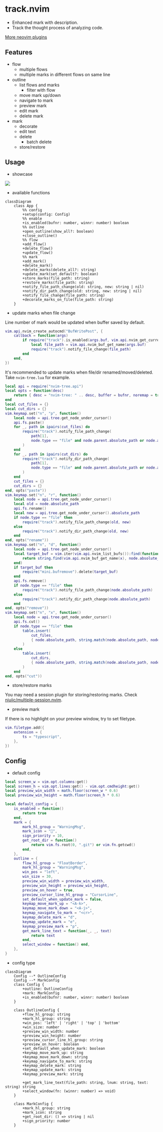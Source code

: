 # track.nvim

- Enhanced mark with description.
- Track the thought process of analyzing code.

[More neovim plugins](https://github.com/niuiic/awesome-neovim-plugins)

## Features

- flow
  - multiple flows
  - multiple marks in different flows on same line
- outline
  - list flows and marks
    - filter with flow
  - move mark up/down
  - navigate to mark
  - preview mark
  - edit mark
  - delete mark
- mark
  - decorate
  - edit text
  - delete
    - batch delete
  - store/restore

## Usage

- showcase

<img src="https://github.com/niuiic/assets/blob/main/track.nvim/usage.gif" />

- available functions

```mermaid
classDiagram
    class App {
        %% config
        +setup(config: Config)
        %% enable
        +is_enabled(bufnr: number, winnr: number) boolean
        %% outline
        +open_outline(show_all?: boolean)
        +close_outline()
        %% flow
        +add_flow()
        +delete_flow()
        +update_flow()
        %% mark
        +add_mark()
        +delete_mark()
        +delete_marks(delete_all?: string)
        +update_mark(set_default?: boolean)
        +store_marks(file_path: string)
        +restore_marks(file_path: string)
        +notify_file_path_change(old: string, new: string | nil)
        +notify_dir_path_change(old: string, new: string | nil)
        +notify_file_change(file_path: string)
        +decorate_marks_on_file(file_path: string)
    }
```

- update marks when file change

Line number of mark would be updated when buffer saved by default.

```lua
vim.api.nvim_create_autocmd("BufWritePost", {
	callback = function(args)
		if require("track").is_enabled(args.buf, vim.api.nvim_get_current_win()) then
			local file_path = vim.api.nvim_buf_get_name(args.buf)
			require("track").notify_file_change(file_path)
		end
	end,
})
```

It's recommended to update marks when file/dir renamed/moved/deleted. Take `nvim-tree.lua` for example.

```lua
local api = require("nvim-tree.api")
local opts = function(desc)
	return { desc = "nvim-tree: " .. desc, buffer = bufnr, noremap = true, silent = true, nowait = true }
end
local cut_files = {}
local cut_dirs = {}
vim.keymap.set("n", "p", function()
	local node = api.tree.get_node_under_cursor()
	api.fs.paste()
	for _, path in ipairs(cut_files) do
		require("track").notify_file_path_change(
			path[1],
			node.type == "file" and node.parent.absolute_path or node.absolute_path .. "/" .. path[2]
		)
	end
	for _, path in ipairs(cut_dirs) do
		require("track").notify_dir_path_change(
			path[1],
			node.type == "file" and node.parent.absolute_path or node.absolute_path .. "/" .. path[2]
		)
	end
	cut_files = {}
	cut_dirs = {}
end, opts("paste"))
vim.keymap.set("n", "r", function()
	local node = api.tree.get_node_under_cursor()
	local old = node.absolute_path
	api.fs.rename()
	local new = api.tree.get_node_under_cursor().absolute_path
	if node.type == "file" then
		require("track").notify_file_path_change(old, new)
	else
		require("track").notify_dir_path_change(old, new)
	end
end, opts("rename"))
vim.keymap.set("n", "d", function()
	local node = api.tree.get_node_under_cursor()
	local target_buf = vim.iter(vim.api.nvim_list_bufs()):find(function(x)
		return string.find(vim.api.nvim_buf_get_name(x), node.absolute_path, 1, true) ~= nil
	end)
	if target_buf then
		require("mini.bufremove").delete(target_buf)
	end
	api.fs.remove()
	if node.type == "file" then
		require("track").notify_file_path_change(node.absolute_path)
	else
		require("track").notify_dir_path_change(node.absolute_path)
	end
end, opts("remove"))
vim.keymap.set("n", "x", function()
	local node = api.tree.get_node_under_cursor()
	api.fs.cut()
	if node.type == "file" then
		table.insert(
			cut_files,
			{ node.absolute_path, string.match(node.absolute_path, node.parent.absolute_path .. "/(.*)") }
		)
	else
		table.insert(
			cut_dirs,
			{ node.absolute_path, string.match(node.absolute_path, node.parent.absolute_path .. "/(.*)") }
		)
	end
end, opts("cut"))
```

- store/restore marks

You may need a session plugin for storing/restoring marks. Check [niuiic/multiple-session.nvim](https://github.com/niuiic/multiple-session.nvim).

- preview mark

If there is no highlight on your preview window, try to set filetype.

```lua
vim.filetype.add({
	extension = {
		ts = "typescript",
	},
})
```

## Config

- default config

```lua
local screen_w = vim.opt.columns:get()
local screen_h = vim.opt.lines:get() - vim.opt.cmdheight:get()
local preview_win_width = math.floor(screen_w * 0.6)
local preview_win_height = math.floor(screen_h * 0.6)

local default_config = {
	is_enabled = function()
		return true
	end,
	mark = {
		mark_hl_group = "WarningMsg",
		mark_icon = "󰍒",
		sign_priority = 10,
		get_root_dir = function()
			return vim.fs.root(0, ".git") or vim.fn.getcwd()
		end,
	},
	outline = {
		flow_hl_group = "FloatBorder",
		mark_hl_group = "WarningMsg",
		win_pos = "left",
		win_size = 30,
		preview_win_width = preview_win_width,
		preview_win_height = preview_win_height,
		preview_on_hover = true,
		preview_cursor_line_hl_group = "CursorLine",
		set_default_when_update_mark = false,
		keymap_move_mark_up = "<A-k>",
		keymap_move_mark_down = "<A-j>",
		keymap_navigate_to_mark = "<cr>",
		keymap_delete_mark = "d",
		keymap_update_mark = "e",
		keymap_preview_mark = "p",
		get_mark_line_text = function(_, _, text)
			return text
		end,
		select_window = function() end,
	},
}
```

- config type

```mermaid
classDiagram
    Config --* OutlineConfig
    Config --* MarkConfig
    class Config {
        +outline: OutlineConfig
        +mark: MarkConfig
        +is_enabled(bufnr: number, winnr: number) boolean
    }

    class OutlineConfig {
        +flow_hl_group: string
        +mark_hl_group: string
        +win_pos: 'left' | 'right' | 'top' | 'bottom'
        +win_size: number
        +preview_win_width: number
        +preview_win_height: number
        +preview_cursor_line_hl_group: string
        +preview_on_hover: boolean
        +set_default_when_update_mark: boolean
        +keymap_move_mark_up: string
        +keymap_move_mark_down: string
        +keymap_navigate_to_mark: string
        +keymap_delete_mark: string
        +keymap_update_mark: string
        +keymap_preview_mark: string

        +get_mark_line_text(file_path: string, lnum: string, text: string) string
        +select_window(fn: (winnr: number) => void)
    }

    class MarkConfig {
        +mark_hl_group: string
        +mark_icon: string
        +get_root_dir: () => string | nil
        +sign_priority: number
    }
```
